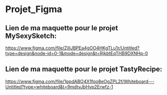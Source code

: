 # Projet_Figma

## Lien de ma maquette pour le projet MySexySketch:
https://www.figma.com/file/ZjIlJBPEa4gOO4HKgTLu1r/Untitled?type=design&node-id=0-1&mode=design&t=RjkbtEqTHB9DXNHp-0

## Lien de ma maquette pour le projet TastyRecipe:
https://www.figma.com/file/1ppdABO4X1fqo8eOgZPL2f/Whiteboard---Untitled?type=whiteboard&t=9mdtvJbHvp2Erwfz-1